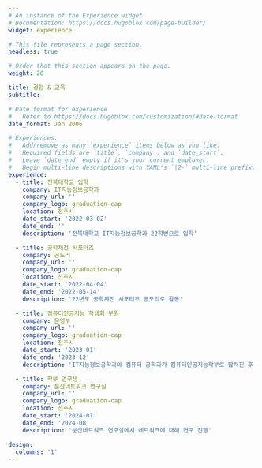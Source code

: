 ```yaml
---
# An instance of the Experience widget.
# Documentation: https://docs.hugoblox.com/page-builder/
widget: experience

# This file represents a page section.
headless: true

# Order that this section appears on the page.
weight: 20

title: 경험 & 교육
subtitle:

# Date format for experience
#   Refer to https://docs.hugoblox.com/customization/#date-format
date_format: Jan 2006

# Experiences.
#   Add/remove as many `experience` items below as you like.
#   Required fields are `title`, `company`, and `date_start`.
#   Leave `date_end` empty if it's your current employer.
#   Begin multi-line descriptions with YAML's `|2-` multi-line prefix.
experience:
  - title: 전북대학교 입학
    company: IT지능정보공학과
    company_url: ''
    company_logo: graduation-cap
    location: 전주시
    date_start: '2022-03-02'
    date_end: ''
    description: '전북대학교 IT지능정보공학과 22학번으로 입학'

  - title: 공학체전 서포터즈
    company: 공도리
    company_url: ''
    company_logo: graduation-cap
    location: 전주시
    date_start: '2022-04-04'
    date_end: '2022-05-14'
    description: '22년도 공학체전 서포터즈 공도리로 활동'

  - title: 컴퓨터인공지능 학생회 부원
    company: 운영부
    company_url: ''
    company_logo: graduation-cap
    location: 전주시
    date_start: '2023-01'
    date_end: '2023-12'
    description: 'IT지능정보공학과와 컴퓨터 공학과가 컴퓨터인공지능학부로 합쳐진 후 첫 컴퓨터인공지능 학생회 부원으로 활동'

  - title: 학부 연구생
    company: 분산네트워크 연구실
    company_url: ''
    company_logo: graduation-cap
    location: 전주시
    date_start: '2024-01'
    date_end: '2024-08'
    description: '분산네트워크 연구실에서 네트워크에 대해 연구 진행'

design:
  columns: '1'
---
```

